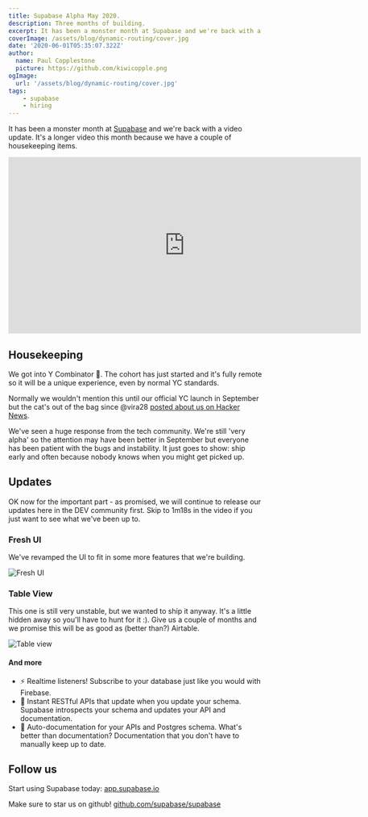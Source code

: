 ```yaml
---
title: Supabase Alpha May 2020.
description: Three months of building.
excerpt: It has been a monster month at Supabase and we're back with a video update. It's a longer video this month because we have a couple of housekeeping items.
coverImage: /assets/blog/dynamic-routing/cover.jpg
date: '2020-06-01T05:35:07.322Z'
author:
  name: Paul Copplestone
  picture: https://github.com/kiwicopple.png
ogImage:
  url: '/assets/blog/dynamic-routing/cover.jpg'
tags: 
    - supabase
    - hiring
---
```


It has been a monster month at [Supabase](https://supabase.io) and we're back with a video update. It's a longer video this month because we have a couple of housekeeping items. 

<!--truncate-->

<iframe width="700" height="350" src="https://www.youtube.com/embed/e4qXmcEFaUs" frameborder="0" allow="accelerometer; autoplay; encrypted-media; gyroscope; picture-in-picture" allowfullscreen></iframe>

## Housekeeping

We got into Y Combinator :tada:. The cohort has just started and it's fully remote so it will be a unique experience, even by normal YC standards.

Normally we wouldn't mention this until our official YC launch in September but the cat's out of the bag since @vira28 [posted about us on Hacker News](https://news.ycombinator.com/item?id=23319901).

We've seen a huge response from the tech community. We're still 'very alpha' so the attention may have been better in September but everyone has been patient with the bugs and instability. It just goes to show: ship early and often because nobody knows when you might get picked up.

## Updates

OK now for the important part - as promised, we will continue to release our updates here in the DEV community first. Skip to 1m18s in the video if you just want to see what we've been up to.

### Fresh UI

We've revamped the UI to fit in some more features that we're building. 

![Fresh UI](https://dev-to-uploads.s3.amazonaws.com/i/jzzm7u56ns6ega9uyc4j.png)


### Table View

This one is still very unstable, but we wanted to ship it anyway. It's a little hidden away so you'll have to hunt for it :). Give us a couple of months and we promise this will be as good as (better than?) Airtable.

![Table view](https://dev-to-uploads.s3.amazonaws.com/i/jalcaoz4lsp2b6wegah5.png)



#### And more

- ⚡ Realtime listeners! Subscribe to your database just like you would with Firebase.
- 🤖 Instant RESTful APIs that update when you update your schema. Supabase introspects your schema and updates your API and documentation.
- 📓 Auto-documentation for your APIs and Postgres schema. What's better than documentation? Documentation that you don't have to manually keep up to date.


## Follow us

Start using Supabase today: [app.supabase.io](https://app.supabase.io)

Make sure to star us on github! [github.com/supabase/supabase](https://github.com/supabase/supabase)



 